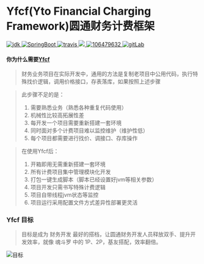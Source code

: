 # Yfcf(Yto Financial Charging Framework)圆通财务计费框架


<a target="_blank" href="https://gitee.com/zjz0812/JobFramework.git">
    <img src='https://img.shields.io/badge/JDK-1.8+-green.svg' alt='jdk'></img>
</a>
<a target="_blank" href="https://gitee.com/zjz0812/JobFramework.git">
    <img src='https://img.shields.io/badge/SpringBoot-1.X-success.svg' alt='SpringBoot'></img>
</a>
<a target="_blank" href="https://gitee.com/zjz0812/JobFramework.git">
    <img src='https://travis-ci.org/jiangzeyin/Jpom.svg?branch=master' alt='travis'></img>
</a>


<a target="_blank" href="https://gitee.com/zjz0812/JobFramework.git">
    <img src="https://api.codacy.com/project/badge/Grade/9c97dc9925c84404b63e15fefbacc984"></img>
</a>
<a target="_blank" href="https://shang.qq.com/wpa/qunwpa?idkey=7be1882a2e2f07cd4af28bbb1f13362af270ba4615f2a6c7aaf9605fc0563d1b">
    <img src='https://img.shields.io/badge/QQ%E7%BE%A4-106479632-informational.svg' alt='106479632'></img>
</a>
<a target="_blank" href="https://gitee.com/zjz0812/JobFramework.git">
    <img src='https://img.shields.io/badge/Gitee-%E7%A0%81%E4%BA%91-yellow.svg' alt='gitLab'></img>
</a>


#### 你为什么需要[Yfcf](http://10.1.193.100:8090/YTO-CBS/FinanceDev/StlTheme_Commoms/stl-charge-common.git)

> 财务业务项目在实际开发中，通用的方法是复制老项目中公用代码，执行特殊找价逻辑，调用价格接口，存表落库，如果按照上述步骤

> 此步骤不足的是：
> 1. 需要熟悉业务（熟悉各种重复代码使用）
> 2. 机械性比较高拓展性差
> 3. 每开发一个项目需要重新搭建一套环境
> 4. 同时面对多个计费项目难以监控维护（维护性低）
> 5. 每个项目都需要进行找价、调接口、存库操作

> 在使用Yfcf后：
> 1. 开箱即用无需重新搭建一套环境
> 2. 所有计费项目集中管理模块化开发
> 3. 打包一键生成脚本（脚本已经设置好jvm等相关参数）
> 4. 项目开发只需书写特殊计费逻辑
> 5. 项目自带线程jvm状态等监控
> 6. 项目运行采用配置文件方式差异性部署更灵活

### Yfcf 目标

> 目标是成为 财务开发 最好的搭档，让圆通财务开发人员释放双手、提升开发效率，就像 魂斗罗 中的 1P、2P，基友搭配，效率翻倍。


![目标](/images/relationship-with-mybatis.png)


